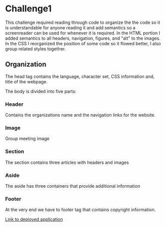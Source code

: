 # Challenge1

This challenge required reading through code to organize the the code so it is understandable for anyone reading it and add semantics so a screenreader can be used for whenever it is required.
In the HTML portion I added semantics to all headers, navigation, figures, and "alt" to the images. In the CSS I reorganized the position of some code so it flowed better, I also group related styles together. 

## Organization

The head tag contains the language, character set, CSS information and, title of the webpage.

The body is divided into five parts: 

### Header
Contains the organizations name and the navigation links for the website.

### Image
Group meeting image

### Section
The section contains three articles with headers and images

### Aside
The aside has three containers that provide additional information

### Footer
At the very end we have to footer tag that contains copyright information.

[Link to deployed application](https://iviviana.github.io/Challenge1/)
